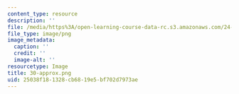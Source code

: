 ```yaml
---
content_type: resource
description: ''
file: /media/https%3A/open-learning-course-data-rc.s3.amazonaws.com/24-191-ethics-in-your-life-being-thinking-doing-or-not-spring-2015/25038f181328cb6819e5bf702d7973ae_30-approx.png
file_type: image/png
image_metadata:
  caption: ''
  credit: ''
  image-alt: ''
resourcetype: Image
title: 30-approx.png
uid: 25038f18-1328-cb68-19e5-bf702d7973ae
---
```

